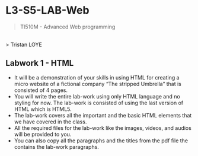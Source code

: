 # L3-S5-LAB-Web
> TI510M - Advanced Web programming
<br>
> Tristan LOYE

## Labwork 1 - HTML
- It will be a demonstration of your skills in using HTML for creating a micro website of a fictional company “The stripped Umbrella” that is consisted of 4 pages.
- You will write the entire lab-work using only HTML language and no styling for now. The lab-work is consisted of using the last version of HTML which is HTML5.
- The lab-work covers all the important and the basic HTML elements that we have covered in the class.
- All the required files for the lab-work like the images, videos, and audios will be provided to you.
- You can also copy all the paragraphs and the titles from the pdf file the contains the lab-work paragraphs.
